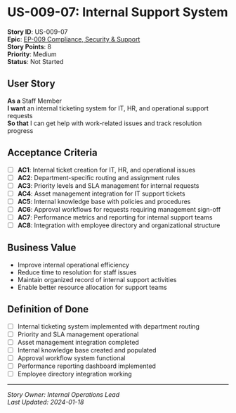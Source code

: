 # US-009-07: Internal Support System

**Story ID**: US-009-07  
**Epic**: [EP-009 Compliance, Security & Support](../epics/EP-009-Compliance-Security-Support.md)  
**Story Points**: 8  
**Priority**: Medium  
**Status**: Not Started  

## User Story

**As a** Staff Member  
**I want** an internal ticketing system for IT, HR, and operational support requests  
**So that** I can get help with work-related issues and track resolution progress

## Acceptance Criteria

- [ ] **AC1**: Internal ticket creation for IT, HR, and operational issues
- [ ] **AC2**: Department-specific routing and assignment rules
- [ ] **AC3**: Priority levels and SLA management for internal requests
- [ ] **AC4**: Asset management integration for IT support tickets
- [ ] **AC5**: Internal knowledge base with policies and procedures
- [ ] **AC6**: Approval workflows for requests requiring management sign-off
- [ ] **AC7**: Performance metrics and reporting for internal support teams
- [ ] **AC8**: Integration with employee directory and organizational structure

## Business Value

- Improve internal operational efficiency
- Reduce time to resolution for staff issues
- Maintain organized record of internal support activities
- Enable better resource allocation for support teams

## Definition of Done

- [ ] Internal ticketing system implemented with department routing
- [ ] Priority and SLA management operational
- [ ] Asset management integration completed
- [ ] Internal knowledge base created and populated
- [ ] Approval workflow system functional
- [ ] Performance reporting dashboard implemented
- [ ] Employee directory integration working

---

*Story Owner: Internal Operations Lead*  
*Last Updated: 2024-01-18*